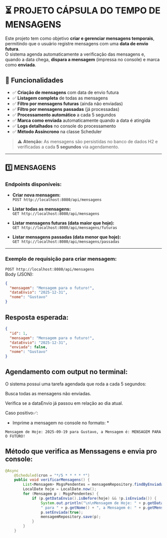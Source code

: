# ⏳ PROJETO CÁPSULA DO TEMPO DE MENSAGENS

Este projeto tem como objetivo **criar e gerenciar mensagens temporais**,  
permitindo que o usuário registre mensagens com uma **data de envio futura**.  
O sistema agenda automaticamente a verificação das mensagens e, quando a data chega, **dispara a mensagem** (impressa no console) e marca como **enviada**.  

## 🚀 Funcionalidades

- ✅ **Criação de mensagens** com data de envio futura
- ✅ **Listagem completa** de todas as mensagens
- ✅ **Filtro por mensagens futuras** (ainda não enviadas)
- ✅ **Filtro por mensagens passadas** (já processadas)
- ✅ **Processamento automático** a cada 5 segundos
- ✅ **Marca como enviada** automaticamente quando a data é atingida
- ✅ **Logs detalhados** no console do processamento
- ✅ **Método Assíncrono** na classe Scheduler


> ⚠️ **Atenção:** As mensagens são persistidas no banco de dados H2 e verificadas a cada **5 segundos** via agendamento.

--------------------------

## 1️⃣ MENSAGENS

### Endpoints disponíveis:

- **Criar nova mensagem:**  
`POST http://localhost:8080/api/mensagens`

- **Listar todas as mensagens:**  
`GET http://localhost:8080/api/mensagens`

- **Listar mensagens futuras (data maior que hoje):**  
`GET http://localhost:8080/api/mensagens/futuras`

- **Listar mensagens passadas (data menor que hoje):**  
`GET http://localhost:8080/api/mensagens/passadas`

---

### Exemplo de requisição para criar mensagem:
`POST http://localhost:8080/api/mensagens`  
Body (JSON):
```json
{
  "mensagem": "Mensagem para o futuro!",
  "dataEnvio": "2025-12-31",
  "nome": "Gustavo"
}
```
## Resposta esperada:
```json
{
  "id": 1,
  "mensagem": "Mensagem para o futuro!",
  "dataEnvio": "2025-12-31",
  "enviada": false,
  "nome": "Gustavo"
}
```
## Agendamento com output no terminal:

O sistema possui uma tarefa agendada que roda a cada 5 segundos:

Busca todas as mensagens não enviadas.

Verifica se a dataEnvio já passou em relação ao dia atual.

Caso positivo✅:

* Imprime a mensagem no console no formato: *
```
Mensagem de Hoje: 2025-09-19 para Gustavo, a Mensagem é: MENSAGEM PARA O FUTURO!
```

## Método que verifica as Menssagens e envia pro console:

```java
@Async
    @Scheduled(cron = "*/5 * * * * *")
    public void verificarMensagens() {
        List<Mensagem> MsgsPendentes = mensagemRepository.findByEnviadaFalse();
        LocalDate hoje = LocalDate.now();
        for (Mensagem p : MsgsPendentes) {
            if (p.getDataEnvio().isBefore(hoje) && !p.isEnviada()) {
                System.out.println("\n\nMensagem de Hoje: " + p.getDataEnvio() + 
                " para " + p.getNome() + ", a Mensagem é: " + p.getMensagem().toUpperCase());
                p.setEnviada(true);
                mensagemRepository.save(p);
            }
        }
    }
```
